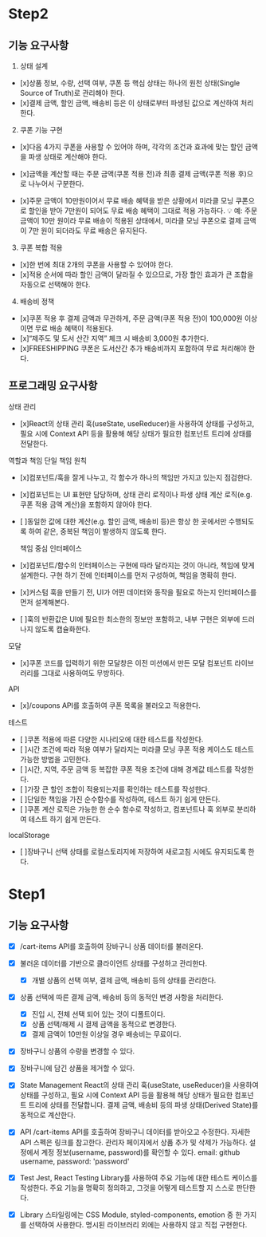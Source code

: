 # Step2

## 기능 요구사항

1. 상태 설계

- [x]상품 정보, 수량, 선택 여부, 쿠폰 등 핵심 상태는 하나의 원천 상태(Single Source of Truth)로 관리해야 한다.
- [x]결제 금액, 할인 금액, 배송비 등은 이 상태로부터 파생된 값으로 계산하여 처리한다.

2. 쿠폰 기능 구현

- [x]다음 4가지 쿠폰을 사용할 수 있어야 하며, 각각의 조건과 효과에 맞는 할인 금액을 파생 상태로 계산해야 한다.

- [x]금액을 계산할 때는 주문 금액(쿠폰 적용 전)과 최종 결제 금액(쿠폰 적용 후)으로 나누어서 구분한다.

- [x]주문 금액이 10만원이어서 무료 배송 혜택을 받은 상황에서 미라클 모닝 쿠폰으로 할인을 받아 7만원이 되어도 무료 배송 혜택이 그대로 적용 가능하다.
  💡 예: 주문 금액이 10만 원이라 무료 배송이 적용된 상태에서,
  미라클 모닝 쿠폰으로 결제 금액이 7만 원이 되더라도 무료 배송은 유지된다.

3. 쿠폰 복합 적용

- [x]한 번에 최대 2개의 쿠폰을 사용할 수 있어야 한다.
- [x]적용 순서에 따라 할인 금액이 달라질 수 있으므로, 가장 할인 효과가 큰 조합을 자동으로 선택해야 한다.

4. 배송비 정책

- [x]쿠폰 적용 후 결제 금액과 무관하게, 주문 금액(쿠폰 적용 전)이 100,000원 이상이면 무료 배송 혜택이 적용된다.
- [x]“제주도 및 도서 산간 지역” 체크 시 배송비 3,000원 추가한다.
- [x]FREESHIPPING 쿠폰은 도서산간 추가 배송비까지 포함하여 무료 처리해야 한다.

## 프로그래밍 요구사항

상태 관리

- [x]React의 상태 관리 훅(useState, useReducer)을 사용하여 상태를 구성하고, 필요 시에 Context API 등을 활용해 해당 상태가 필요한 컴포넌트 트리에 상태를 전달한다.

역할과 책임
단일 책임 원칙

- [x]컴포넌트/훅을 잘게 나누고, 각 함수가 하나의 책임만 가지고 있는지 점검한다.
- [x]컴포넌트는 UI 표현만 담당하며, 상태 관리 로직이나 파생 상태 계산 로직(e.g. 쿠폰 적용 금액 계산)을 포함하지 않아야 한다.
- [ ]동일한 값에 대한 계산(e.g. 할인 금액, 배송비 등)은 항상 한 곳에서만 수행되도록 하여 같은, 중복된 책임이 발생하지 않도록 한다.

  책임 중심 인터페이스

- [x]컴포넌트/함수의 인터페이스는 구현에 따라 달라지는 것이 아니라, 책임에 맞게 설계한다. 구현 하기 전에 인터페이스를 먼저 구성하여, 책임을 명확히 한다.
- [x]커스텀 훅을 만들기 전, UI가 어떤 데이터와 동작을 필요로 하는지 인터페이스를 먼저 설계해본다.
- [ ]훅의 반환값은 UI에 필요한 최소한의 정보만 포함하고, 내부 구현은 외부에 드러나지 않도록 캡슐화한다.

모달

- [x]쿠폰 코드를 입력하기 위한 모달창은 이전 미션에서 만든 모달 컴포넌트 라이브러리를 그대로 사용하여도 무방하다.

API

- [x]/coupons API를 호출하여 쿠폰 목록을 불러오고 적용한다.

테스트

- [ ]쿠폰 적용에 따른 다양한 시나리오에 대한 테스트를 작성한다.
- [ ]시간 조건에 따라 적용 여부가 달라지는 미라클 모닝 쿠폰 적용 케이스도 테스트 가능한 방법을 고민한다.
- [ ]시간, 지역, 주문 금액 등 복잡한 쿠폰 적용 조건에 대해 경계값 테스트를 작성한다.
- [ ]가장 큰 할인 조합이 적용되는지를 확인하는 테스트를 작성한다.
- [ ]단일한 책임을 가진 순수함수를 작성하여, 테스트 하기 쉽게 만든다.
- [ ]쿠폰 계산 로직은 가능한 한 순수 함수로 작성하고, 컴포넌트나 훅 외부로 분리하여 테스트 하기 쉽게 만든다.

localStorage

- [ ]장바구니 선택 상태를 로컬스토리지에 저장하여 새로고침 시에도 유지되도록 한다.

# Step1

## 기능 요구사항

- [x] /cart-items API를 호출하여 장바구니 상품 데이터를 불러온다.
- [x] 불러온 데이터를 기반으로 클라이언트 상태를 구성하고 관리한다.
  - [x] 개별 상품의 선택 여부, 결제 금액, 배송비 등의 상태를 관리한다.
- [x] 상품 선택에 따른 결제 금액, 배송비 등의 동적인 변경 사항을 처리한다.
  - [x] 진입 시, 전체 선택 되어 있는 것이 디폴트이다.
  - [x] 상품 선택/해제 시 결제 금액을 동적으로 변경한다.
  - [x] 결제 금액이 10만원 이상일 경우 배송비는 무료이다.
- [x] 장바구니 상품의 수량을 변경할 수 있다.
- [x] 장바구니에 담긴 상품을 제거할 수 있다.

- [x] State Management
      React의 상태 관리 훅(useState, useReducer)을 사용하여 상태를 구성하고, 필요 시에 Context API 등을 활용해 해당 상태가 필요한 컴포넌트 트리에 상태를 전달합니다.
      결제 금액, 배송비 등의 파생 상태(Derived State)를 동적으로 계산한다.

- [x] API
      /cart-items API를 호출하여 장바구니 데이터를 받아오고 수정한다. 자세한 API 스펙은 링크를 참고한다.
      관리자 페이지에서 상품 추가 및 삭제가 가능하다.
      설정에서 계정 정보(username, password)를 확인할 수 있다.
      email: github username, password: 'password'

- [x] Test
      Jest, React Testing Library를 사용하여 주요 기능에 대한 테스트 케이스를 작성한다.
      주요 기능을 명확히 정의하고, 그것을 어떻게 테스트할 지 스스로 판단한다.

- [x] Library
      스타일링에는 CSS Module, styled-components, emotion 중 한 가지를 선택하여 사용한다.
      명시된 라이브러리 외에는 사용하지 않고 직접 구현한다.
